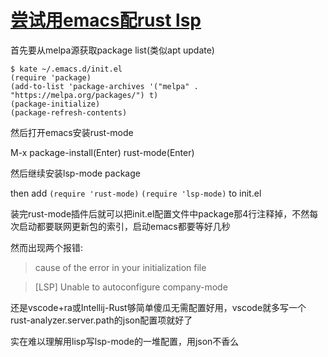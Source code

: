# [尝试用emacs配rust lsp](/2020/03/emacs_setup_rust.md)

首先要从melpa源获取package list(类似apt update)

```
$ kate ~/.emacs.d/init.el
(require 'package)
(add-to-list 'package-archives '("melpa" . "https://melpa.org/packages/") t)
(package-initialize)
(package-refresh-contents)
```

然后打开emacs安装rust-mode

M-x package-install(Enter) rust-mode(Enter)

然后继续安装lsp-mode package

then add `(require 'rust-mode)` `(require 'lsp-mode)` to init.el

装完rust-mode插件后就可以把init.el配置文件中package那4行注释掉，不然每次启动都要联网更新包的索引，启动emacs都要等好几秒

然而出现两个报错:

> cause of the error in your initialization file

> \[LSP] Unable to autoconfigure company-mode

还是vscode+ra或Intellij-Rust够简单傻瓜无需配置好用，vscode就多写一个rust-analyzer.server.path的json配置项就好了

实在难以理解用lisp写lsp-mode的一堆配置，用json不香么
